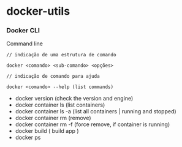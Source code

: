 # docker-utils

### Docker CLI

Command line

```
// indicação de uma estrutura de comando

docker <comando> <sub-comando> <opções>
```

```
// indicação de comando para ajuda

docker <comando> --help (list commands)
```

- docker version (check the version and engine)
- docker container ls (list containers)
- docker container ls -a (list all containers | running and stopped)
- docker container rm (remove)
- docker container rm -f (force remove, if container is running)
- docker build ( build app )
- docker ps 
